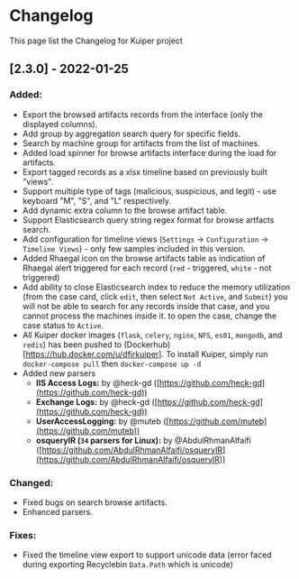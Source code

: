 # **Changelog**
This page list the Changelog for Kuiper project


## **[2.3.0] - 2022-01-25**

### **Added:**
- Export the browsed artifacts records from the interface (only the displayed columns).
- Add group by aggregation search query for specific fields.
- Search by machine group for artifacts from the list of machines.
- Added load spinner for browse artifacts interface during the load for artifacts.
- Export tagged records as a xlsx timeline based on previously built "views".
- Support multiple type of tags (malicious, suspicious, and legit) - use keyboard "M", "S", and "L" respectively.
- Add dynamic extra column to the browse artifact table.
- Support Elasticsearch query string regex format for browse artfacts search.
- Add configuration for timeline views (`Settings` -> `Configuration` -> `Timeline Views`) - only few samples included in this version.
- Added Rhaegal icon on the browse artifacts table as indication of Rhaegal alert triggered for each record (`red` - triggered, `white` - not triggered)
- Add ability to close Elasticsearch index to reduce the memory utilization (from the case card, click `edit`, then select `Not Active`, and `Submit`)
    you will not be able to search for any records inside that case, and you cannot process the machines inside it.
    to open the case, change the case status to `Active`.
- All Kuiper docker images (`flask`, `celery`, `nginx`, `NFS`, `es01`, `mongodb`, and `redis`) has been pushed to (Dockerhub)[https://hub.docker.com/u/dfirkuiper]. To install Kuiper, simply run `docker-compose pull` then `docker-compose up -d`
- Added new parsers 
    - **IIS Access Logs:** by @heck-gd ([https://github.com/heck-gd](https://github.com/heck-gd))
    - **Exchange Logs:** by @heck-gd ([https://github.com/heck-gd](https://github.com/heck-gd))
    - **UserAccessLogging:** by @muteb ([https://github.com/muteb](https://github.com/muteb))
    - **osqueryIR (`34` parsers for Linux):** by @AbdulRhmanAlfaifi ([https://github.com/AbdulRhmanAlfaifi/osqueryIR](https://github.com/AbdulRhmanAlfaifi/osqueryIR))


### **Changed:**
- Fixed bugs on search browse artifacts.
- Enhanced parsers.

### **Fixes:**
- Fixed the timeline view export to support unicode data (error faced during exporting Recyclebin `Data.Path` which is unicode)
